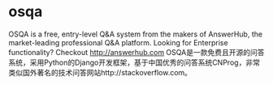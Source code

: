 osqa
====

OSQA is a free, entry-level Q&amp;A system from the makers of AnswerHub, the market-leading professional Q&amp;A platform.   Looking for Enterprise functionality?  Checkout http://answerhub.com
OSQA是一款免费且开源的问答系统，采用Python的Django开发框架，基于中国优秀的问答系统CNProg，非常类似国外著名的技术问答网站http://stackoverflow.com。
